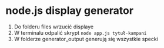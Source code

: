 # node.js display generator

1. Do folderu files wrzucić displaye
2. W terminalu odpalić skrypt
``
node app.js tytuł-kampani
``
3. W folderze generator_output generują się wszystkie specki
